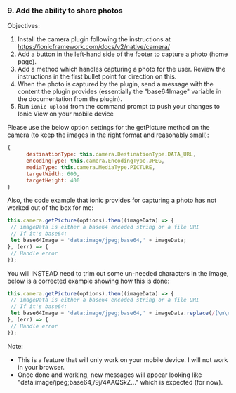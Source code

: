 ### 9. Add the ability to share photos

Objectives:
1. Install the camera plugin following the instructions at https://ionicframework.com/docs/v2/native/camera/
2. Add a button in the left-hand side of the footer to capture a photo (home page).
3. Add a method which handles capturing a photo for the user.  Review the instructions in the first
  bullet point for direction on this.
5. When the photo is captured by the plugin, send a message with the content the plugin provides (essentially the "base64Image" variable in the documentation from the plugin).
4. Run `ionic upload` from the command prompt to push your changes to Ionic View on your mobile device 


Please use the below option settings for the getPicture method on the camera (to keep the images in the right format and reasonably small):
```javascript
{
      destinationType: this.camera.DestinationType.DATA_URL,
      encodingType: this.camera.EncodingType.JPEG,
      mediaType: this.camera.MediaType.PICTURE,
      targetWidth: 600,
      targetHeight: 400
}
```

Also, the code example that ionic provides for capturing a photo has not worked out of the box for me:
```ts
this.camera.getPicture(options).then((imageData) => {
 // imageData is either a base64 encoded string or a file URI
 // If it's base64:
 let base64Image = 'data:image/jpeg;base64,' + imageData;
}, (err) => {
 // Handle error
});
```

You will INSTEAD need to trim out some un-needed characters in the image, below is a corrected example showing how this is done:
```ts
this.camera.getPicture(options).then((imageData) => {
 // imageData is either a base64 encoded string or a file URI
 // If it's base64:
 let base64Image = 'data:image/jpeg;base64,' + imageData.replace(/[\n\r]/g, '');
}, (err) => {
 // Handle error
});
```

Note:
- This is a feature that will only work on your mobile device.  I will not work in your browser.
- Once done and working, new messages will appear looking like "data:image/jpeg;base64,/9j/4AAQSkZ..." which is expected (for now).
